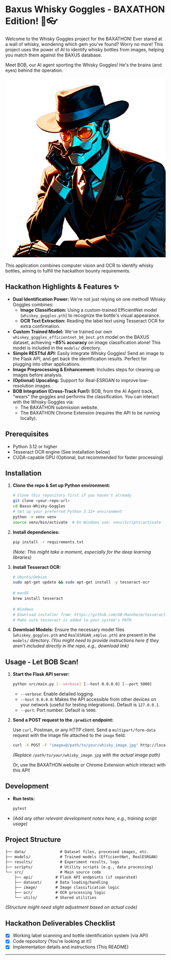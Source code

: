 # Baxus Whisky Goggles - BAXATHON Edition! 🥃👓

Welcome to the Whisky Goggles project for the BAXATHON! Ever stared at a wall of whisky, wondering which gem you've found? Worry no more! This project uses the power of AI to identify whisky bottles from images, helping you match them against the BAXUS database.

Meet BOB, our AI agent sporting the Whisky Goggles! He's the brains (and eyes) behind the operation.

![BOB wearing Whisky Goggles](https://raw.githubusercontent.com/LoreviQ/Baxus-Honey-Barrel/main/assets/bobWG.png)

This application combines computer vision and OCR to identify whisky bottles, aiming to fulfill the hackathon bounty requirements.

## Hackathon Highlights & Features ✨

- **Dual Identification Power:** We're not just relying on one method! Whisky Goggles combines:
  - **Image Classification:** Using a custom-trained EfficientNet model (`whiskey_goggles.pth`) to recognize the bottle's visual appearance.
  - **OCR Text Extraction:** Reading the label text using Tesseract OCR for extra confirmation.
- **Custom Trained Model:** We've trained our own `whiskey_goggles_efficientnet_b0_best.pth` model on the BAXUS dataset, achieving **~85% accuracy** on image classification alone! This model is included in the `models/` directory.
- **Simple RESTful API:** Easily integrate Whisky Goggles! Send an image to the Flask API, and get back the identification results. Perfect for plugging into other applications.
- **Image Preprocessing & Enhancement:** Includes steps for cleaning up images before analysis.
- **(Optional) Upscaling:** Support for Real-ESRGAN to improve low-resolution images.
- **BOB Integration (Cross-Track Fun!):** BOB, from the AI Agent track, "wears" the goggles and performs the classification. You can interact with the Whisky Goggles via:
  - The BAXATHON submission website.
  - The BAXATHON Chrome Extension (requires the API to be running locally).

## Prerequisites

- Python 3.12 or higher
- Tesseract OCR engine (See installation below)
- CUDA-capable GPU (Optional, but recommended for faster processing)

## Installation

1.  **Clone the repo & Set up Python environment:**

    ```bash
    # Clone this repository first if you haven't already
    git clone <your-repo-url>
    cd Baxus-Whisky-Goggles
    # Set up your preferred Python 3.12+ environment
    python -m venv venv
    source venv/bin/activate  # On Windows use: venv\Scripts\activate
    ```

2.  **Install dependencies:**

    ```bash
    pip install -r requirements.txt
    ```

    _(Note: This might take a moment, especially for the deep learning libraries)_

3.  **Install Tesseract OCR:**

    ```bash
    # Ubuntu/Debian
    sudo apt-get update && sudo apt-get install -y tesseract-ocr

    # macOS
    brew install tesseract

    # Windows
    # Download installer from: https://github.com/UB-Mannheim/tesseract/wiki
    # Make sure tesseract is added to your system's PATH
    ```

4.  **Download Models:** Ensure the necessary model files (`whiskey_goggles.pth` and `RealESRGAN_x4plus.pth`) are present in the `models/` directory. _(You might need to provide instructions here if they aren't included directly in the repo, e.g., download link)_

## Usage - Let BOB Scan!

1.  **Start the Flask API server:**

    ```bash
    python src/main.py [--verbose] [--host 0.0.0.0] [--port 5000]
    ```

    - `--verbose`: Enable detailed logging.
    - `--host 0.0.0.0`: Makes the API accessible from other devices on your network (useful for testing integrations). Default is `127.0.0.1`.
    - `--port`: Port number. Default is `5000`.

2.  **Send a POST request to the `/predict` endpoint:**

    Use `curl`, Postman, or any HTTP client. Send a `multipart/form-data` request with the image file attached to the `image` field.

    ```bash
    curl -X POST -F "image=@/path/to/your/whisky_image.jpg" http://localhost:5000/predict
    ```

    _(Replace `/path/to/your/whisky_image.jpg` with the actual image path)_

    Or, use the BAXATHON website or Chrome Extension which interact with this API!

## Development

- **Run tests:**
  ```bash
  pytest
  ```
- _(Add any other relevant development notes here, e.g., training script usage)_

## Project Structure

```
├── data/               # Dataset files, processed images, etc.
├── models/             # Trained models (EfficientNet, RealESRGAN)
├── results/            # Experiment results, logs
├── scripts/            # Utility scripts (e.g., data processing)
└── src/                # Main source code
    ├── api/          # Flask API endpoints (if separated)
    ├── dataset/      # Data loading/handling
    ├── image/        # Image classification logic
    ├── ocr/          # OCR processing logic
    └── utils/        # Shared utilities
```

_(Structure might need slight adjustment based on actual code)_

## Hackathon Deliverables Checklist

- [x] Working label scanning and bottle identification system (via API)
- [x] Code repository (You're looking at it!)
- [x] Implementation details and instructions (This README)

---
